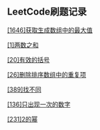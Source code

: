 ## LeetCode刷题记录

[[1646]获取生成数组中的最大值](/src/com/jacian/leetcode/editor/cn/[1646]获取生成数组中的最大值/GetMaximumInGeneratedArray.java)

[[1]两数之和](/src/com/jacian/leetcode/editor/cn/[1]两数之和/TwoSum.java)

[[20]有效的括号](/src/com/jacian/leetcode/editor/cn/[20]有效的括号/ValidParentheses.java)

[[26]删除排序数组中的重复项](/src/com/jacian/leetcode/editor/cn/[26]删除排序数组中的重复项/RemoveDuplicatesFromSortedArray.java)

[[389]找不同](/src/com/jacian/leetcode/editor/cn/[389]找不同/FindTheDifference.java)

[[136]只出现一次的数字](/src/com/jacian/leetcode/editor/cn/[136]只出现一次的数字/SingleNumber.java)

[[231]2的幂](/src/com/jacian/leetcode/editor/cn/[231]2的幂/PowerOfTwo.java)